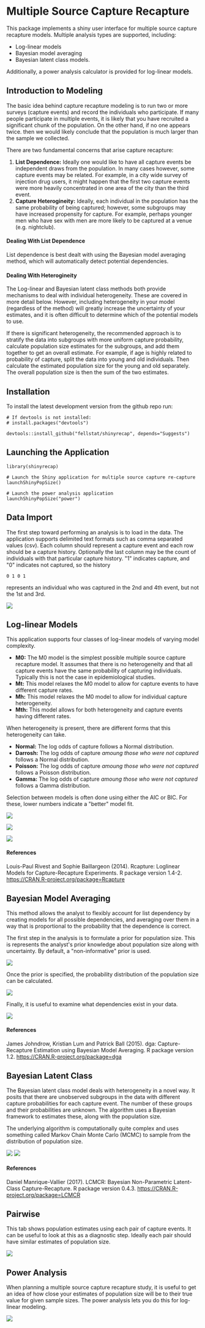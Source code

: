 # Multiple Source Capture Recapture

This package implements a shiny user interface for multiple source capture recapture models. Multiple analysis types are supported, including:
* Log-linear models
* Bayesian model averaging 
* Bayesian latent class models.

Additionally, a power analysis calculator is provided for log-linear models.

## Introduction to Modeling

The basic idea behind capture recapture modeling is to run two or more surveys (capture events) and record the individuals who participate. If many people participate in multiple events, it is likely that you have recruited a significant chunk of the population. On the other hand, if no one appears twice. then we would likely conclude that the population is much larger than the sample we collected.

There are two fundamental concerns that arise capture recapture:

1. **List Dependence:** Ideally one would like to have all capture events be independent draws from the population. In many cases however, some capture events may be related. For example, in a city wide survey of injection drug users, it might happen that the first two capture events were more heavily concentrated in one area of the city than the third event.
2. **Capture Heterogineity:** Ideally, each individual in the population has the same probability of being captured; however, some subgroups may have increased propensity for capture. For example, perhaps younger men who have sex with men are more likely to be captured at a venue (e.g. nightclub).

#### Dealing With List Dependence

List dependence is best dealt with using the Bayesian model averaging method, which will automatically detect potential dependencies.

#### Dealing With Heterogineity

The Log-linear and Bayesian latent class methods both provide mechanisms to deal with individual heterogeneity. These are covered in more detail below. However, including heterogeneity in your model (regardless of the method) will greatly increase the uncertainty of your estimates, and it is often difficult to determine which of the potential models to use.

If there is significant heterogeneity, the recommended approach is to stratify the data into subgroups with more uniform capture probability, calculate population size estimates for the subgroups, and add them together to get an overall estimate. For example, if age is highly related to probability of capture, split the data into young and old individuals. Then calculate the estimated population size for the young and old separately. The overall population size is then the sum of the two estimates.

## Installation

To install the latest development version from the github repo run:
```
# If devtools is not installed:
# install.packages("devtools")

devtools::install_github("fellstat/shinyrecap", depends="Suggests")

```

## Launching the Application

```
library(shinyrecap)

# Launch the Shiny application for multiple source capture re-capture
launchShinyPopSize()

# Launch the power analysis application
launchShinyPopSize("power")
```


## Data Import

The first step toward performing an analysis is to load in the data. The application supports delimited text formats such as comma separated values (csv). Each column should represent a capture event and each row should be a capture history. Optionally the last column may be the count of individuals with that particular capture history. "1" indicates capture, and "0" indicates not captured, so the history
```
0 1 0 1
```
represents an individual who was captured in the 2nd and 4th event, but not the 1st and 3rd.

![](./images/import_data.png)

## Log-linear Models

This application supports four classes of log-linear models of varying model complexity.

* **M0:** The M0 model is the simplest possible multiple source capture recapture model. It assumes that there is no heterogeneity and that all capture events have the same probability of capturing individuals. Typically this is not the case in epidemiological studies.
* **Mt:**  This model relaxes the M0 model to allow for capture events to have different capture rates.
* **Mh:** This model relaxes the M0 model to allow for individual capture heterogeneity.
* **Mth:** This model allows for both heterogeneity and capture events having different rates.

When heterogeneity is present, there are different forms that this heterogeneity can take.

* **Normal:** The log odds of capture follows a Normal distribution.
* **Darrosh:** The log odds of capture _amoung those who were not captured_ follows a Normal distribution.
* **Poisson:** The log odds of capture _amoung those who were not captured_ follows a Poisson distribution.
* **Gamma:** The log odds of capture _amoung those who were not captured_ follows a Gamma distribution.

Selection between models is often done using either the AIC or BIC. For these, lower numbers indicate a "better" model fit. 

![](./images/ll_mc.png)

![](./images/ll_ms.png)

![](./images/ll_d.png)

#### References
Louis-Paul Rivest and Sophie Baillargeon (2014). Rcapture: Loglinear Models for Capture-Recapture Experiments. R package version 1.4-2. https://CRAN.R-project.org/package=Rcapture

## Bayesian Model Averaging

This method allows the analyst to flexibly account for list dependency by creating models for all possible dependencies, and averaging over them in a way that is proportional to the probability that the dependence is correct.

The first step in the analysis is to formulate a prior for population size. This is represents the analyst's prior knowledge about population size along with uncertainty. By default, a "non-informative" prior is used. 

![](./images/dga_prior.png)

Once the prior is specified, the probability distribution of the population size can be calculated.

![](./images/dga_post.png)

Finally, it is useful to examine what dependencies exist in your data. 

![](./images/dga_pmp.png)

#### References

James Johndrow, Kristian Lum and Patrick Ball (2015). dga: Capture-Recapture Estimation using Bayesian Model Averaging. R package version 1.2. https://CRAN.R-project.org/package=dga

## Bayesian Latent Class

The Bayesian latent class model deals with heterogeneity in a novel way. It posits that there are unobserved subgroups in the data with different capture probabilities for each capture event. The number of these groups and their probabilities are unknown. The algorithm uses a Bayesian framework to estimates these, along with the population size.

The underlying algorithm is computationally quite complex and uses something called Markov Chain Monte Carlo (MCMC) to sample from the distribution of population size.

![](./images/lcmcr_post.png)
![](./images/lcmcr_trace.png)

#### References
Daniel Manrique-Vallier (2017). LCMCR: Bayesian Non-Parametric Latent-Class Capture-Recapture. R package version 0.4.3. https://CRAN.R-project.org/package=LCMCR

## Pairwise

This tab shows population estimates using each pair of capture events. It can be useful to look at this as a diagnostic step. Ideally each pair should have similar estimates of population size.

![](./images/pair.png)


## Power Analysis

When planning a multiple source capture recapture study, it is useful to get an idea of how close your estimates of population size will be to their true value for given sample sizes. The power analysis lets you do this for log-linear modeling.

![](./images/power.png)







